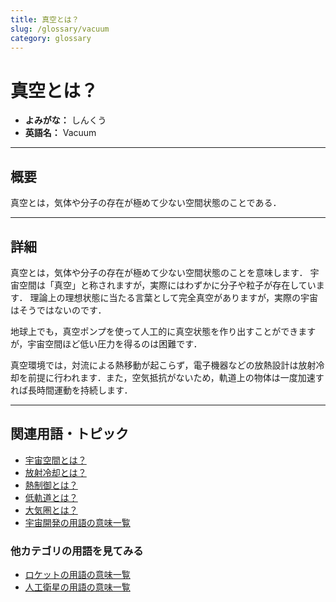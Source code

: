 ```yaml
---
title: 真空とは？
slug: /glossary/vacuum
category: glossary
---
```


# 真空とは？

- **よみがな：** しんくう  
- **英語名：** Vacuum  

---

## 概要

真空とは，気体や分子の存在が極めて少ない空間状態のことである．

---

## 詳細

真空とは，気体や分子の存在が極めて少ない空間状態のことを意味します．
宇宙空間は「真空」と称されますが，実際にはわずかに分子や粒子が存在しています．
理論上の理想状態に当たる言葉として完全真空がありますが，実際の宇宙はそうではないのです．

地球上でも，真空ポンプを使って人工的に真空状態を作り出すことができますが，宇宙空間ほど低い圧力を得るのは困難です．

真空環境では，対流による熱移動が起こらず，電子機器などの放熱設計は放射冷却を前提に行われます．また，空気抵抗がないため，軌道上の物体は一度加速すれば長時間運動を持続します．

---

## 関連用語・トピック

- [宇宙空間とは？](/docs/glossary/space)
- [放射冷却とは？](/docs/glossary/radiative-cooling)
- [熱制御とは？](/docs/glossary/thermal-control)
- [低軌道とは？](/docs/orbit/type/low-earth-orbit)
- [大気圏とは？](/docs/glossary/atmosphere)
- [宇宙開発の用語の意味一覧](/docs/category/glossary)

### 他カテゴリの用語を見てみる
- [ロケットの用語の意味一覧](/docs/category/rocket)
- [人工衛星の用語の意味一覧](/docs/category/satellite)
